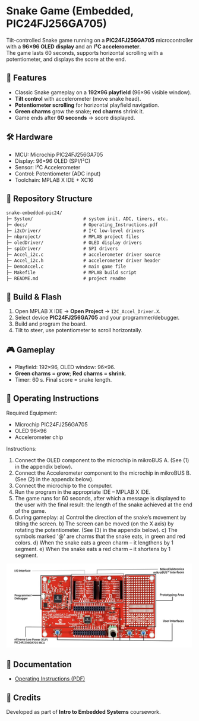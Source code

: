 # Snake Game (Embedded, PIC24FJ256GA705)

Tilt-controlled Snake game running on a **PIC24FJ256GA705** microcontroller with a **96×96 OLED display** and an **I²C accelerometer**.  
The game lasts 60 seconds, supports horizontal scrolling with a potentiometer, and displays the score at the end.

## 🚀 Features

- Classic Snake gameplay on a **192×96 playfield** (96×96 visible window).
- **Tilt control** with accelerometer (move snake head).
- **Potentiometer scrolling** for horizontal playfield navigation.
- **Green charms** grow the snake; **red charms** shrink it.
- Game ends after **60 seconds** → score displayed.

## 🛠 Hardware

- MCU: Microchip PIC24FJ256GA705
- Display: 96×96 OLED (SPI/I²C)
- Sensor: I²C Accelerometer
- Control: Potentiometer (ADC input)
- Toolchain: MPLAB X IDE + XC16

## 📂 Repository Structure

```
snake-embedded-pic24/
├─ System/                   # system init, ADC, timers, etc.
├─ docs/                     # Operating_Instructions.pdf
├─ i2cDriver/                # I²C low-level drivers
├─ nbproject/                # MPLAB project files
├─ oledDriver/               # OLED display drivers
├─ spiDriver/                # SPI drivers
├─ Accel_i2c.c               # accelerometer driver source
├─ Accel_i2c.h               # accelerometer driver header
├─ DemoAccel.c               # main game file
├─ Makefile                  # MPLAB build script
├─ README.md                 # project readme
```

## 🔧 Build & Flash

1. Open MPLAB X IDE → **Open Project** → `I2C_Accel_Driver.X`.
2. Select device **PIC24FJ256GA705** and your programmer/debugger.
3. Build and program the board.
4. Tilt to steer, use potentiometer to scroll horizontally.

## 🎮 Gameplay

- Playfield: 192×96, OLED window: 96×96.
- **Green charms = grow**; **Red charms = shrink**.
- Timer: 60 s. Final score = snake length.

## 📖 Operating Instructions

Required Equipment:

- Microchip PIC24FJ256GA705
- OLED 96×96
- Accelerometer chip

Instructions:

1. Connect the OLED component to the microchip in mikroBUS A. (See (1) in the appendix below).
2. Connect the Accelerometer component to the microchip in mikroBUS B. (See (2) in the appendix below).
3. Connect the microchip to the computer.
4. Run the program in the appropriate IDE – MPLAB X IDE.
5. The game runs for 60 seconds, after which a message is displayed to the user with the final result: the length of the snake achieved at the end of the game.
6. During gameplay:
   a) Control the direction of the snake’s movement by tilting the screen.
   b) The screen can be moved (on the X axis) by rotating the potentiometer. (See (3) in the appendix below).
   c) The symbols marked '@' are charms that the snake eats, in green and red colors.
   d) When the snake eats a green charm – it lengthens by 1 segment.
   e) When the snake eats a red charm – it shortens by 1 segment.

<img src="docs/img.png" alt="Appendix" width="500"/>

## 📖 Documentation

- [Operating Instructions (PDF)](docs/operating_instructions.pdf)

## 📌 Credits

Developed as part of **Intro to Embedded Systems** coursework.
